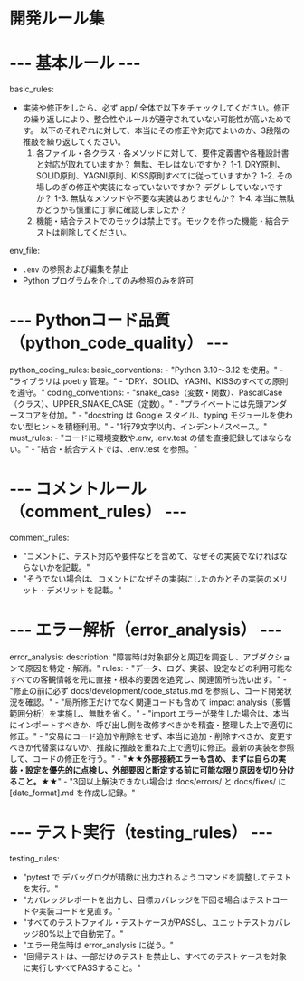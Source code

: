 # 開発ルール集

# --- 基本ルール ---
basic_rules:
  - 実装や修正をしたら、必ず app/ 全体で以下をチェックしてください。修正の繰り返しにより、整合性やルールが遵守されていない可能性が高いためです。 以下のそれぞれに対して、本当にその修正や対応でよいのか、3段階の推敲を繰り返してください。
    1. 各ファイル・各クラス・各メソッドに対して、要件定義書や各種設計書と対応が取れていますか？  無駄、モレはないですか？
      1-1. DRY原則、SOLID原則、YAGNI原則、KISS原則すべてに従っていますか？
      1-2. その場しのぎの修正や実装になっていないですか？ デグレしていないですか？
      1-3. 無駄なメソッドや不要な実装はありませんか？
      1-4. 本当に無駄かどうかも慎重に丁寧に確認しましたか？
    2. 機能・結合テストでのモックは禁止です。モックを作った機能・結合テストは削除してください。  

env_file:
  - `.env` の参照および編集を禁止
  - Python プログラムを介してのみ参照のみを許可

# --- Pythonコード品質（python_code_quality） ---
python_coding_rules:
  basic_conventions:
    - "Python 3.10～3.12 を使用。"
    - "ライブラリは poetry 管理。"
    - "DRY、SOLID、YAGNI、KISSのすべての原則を遵守。"
  coding_conventions:
    - "snake_case（変数・関数）、PascalCase（クラス）、UPPER_SNAKE_CASE（定数）。"
    - "プライベートには先頭アンダースコアを付加。"
    - "docstring は Google スタイル、typing モジュールを使わない型ヒントを積極利用。"
    - "1行79文字以内、インデント4スペース。"
  must_rules:
    - "コードに環境変数や.env, .env.test の値を直接記録してはならない。"
    - "結合・統合テストでは、.env.test を参照。"

# --- コメントルール（comment_rules） ---
comment_rules:
  - "コメントに、テスト対応や要件などを含めて、なぜその実装でなければならないかを記載。"
  - "そうでない場合は、コメントになぜその実装にしたのかとその実装のメリット・デメリットを記載。"

# --- エラー解析（error_analysis） ---
error_analysis:
  description: "障害時は対象部分と周辺を調査し、アブダクションで原因を特定・解消。"
  rules:
    - "データ、ログ、実装、設定などの利用可能なすべての客観情報を元に直接・根本的要因を追究し、関連箇所も洗い出す。"
    - "修正の前に必ず docs/development/code_status.md を参照し、コード開発状況を確認。"
    - "局所修正だけでなく関連コードも含めて impact analysis（影響範囲分析）を実施し、無駄を省く。"
    - "import エラーが発生した場合は、本当にインポートすべきか、呼び出し側を改修すべきかを精査・整理した上で適切に修正。"
    - "安易にコード追加や削除をせず、本当に追加・削除すべきか、変更すべきか代替案はないか、推敲に推敲を重ねた上で適切に修正。最新の実装を参照して、コードの修正を行う。"
    - "**★★外部接続エラーも含め、まずは自らの実装・設定を優先的に点検し、外部要因と断定する前に可能な限り原因を切り分けること。★★**"
    - "3回以上解決できない場合は docs/errors/ と docs/fixes/ に [date_format].md を作成し記録。"

# --- テスト実行（testing_rules） ---
testing_rules:
  - "pytest で デバッグログが精緻に出力されるようコマンドを調整してテストを実行。"
  - "カバレッジレポートを出力し、目標カバレッジを下回る場合はテストコードや実装コードを見直す。"
  - "すべてのテストファイル・テストケースがPASSし、ユニットテストカバレッジ80%以上で自動完了。"
  - "エラー発生時は error_analysis に従う。"
  - "回帰テストは、一部だけのテストを禁止し、すべてのテストケースを対象に実行しすべてPASSすること。"

